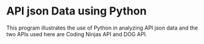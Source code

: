 # API json Data using Python

This program illustrates the use of Python in analyzing API json data and the two APIs used here are Coding Ninjas API and DOG API.
